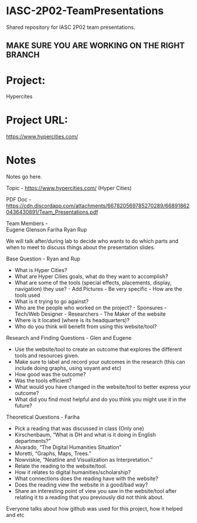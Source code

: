 # IASC-2P02-TeamPresentations
Shared repository for IASC 2P02 team presentations.

## **MAKE SURE YOU ARE WORKING ON THE RIGHT BRANCH**

# Project:
Hypercites    

# Project URL:
https://www.hypercities.com/    

# Notes

Notes go here.

Topic - 
https://www.hypercities.com/     (Hyper Cities)

PDF Doc - 
https://cdn.discordapp.com/attachments/667820569785270289/668918620436430891/Team_Presentations.pdf 

Team Members -  
 Eugene
 Glenson
 Fariha
 Ryan 
 Rup

We will talk after/during lab to decide who wants to do which parts and when to meet to discuss things about the presentation slides. 

Base Question - Ryan and Rup

- What is Hyper Cities?
- What are Hyper Cilies goals, what do they want to accomplish?
- What are some of the tools (special effects, placements, display, navigation) they use?
        - Add Pictures 
        - Be very specific 
        - How are the tools used
- What is it trying to go against?
- Who are the people who worked on the project?
        - Sponsures 
        - Tech/Web Designer 
        - Researchers
        - The Maker of the website
- Where is it located (where is its headquarters)? 
- Who do you think will benefit from using this website/tool?

Research and Finding Questions - Glen and Eugene
- Use the website/tool to create an outcome that explores the different tools and resources given. 
- Make sure to label and record your outcomes in the research (this can include doing graphs, using voyant and etc)
- How good was the outcome? 
- Was the tools efficient? 
- What would you have changed in the website/tool to better express your outcome? 
- What did you find most helpful and do you think you might use it in the future? 

Theoretical Questions - Fariha
- Pick a reading that was discussed in class (Only one)
- Kirschenbaum, “What is DH and what is it doing in English departments?”
- Alvarado, “The Digital Humanities Situation”
- Moretti, “Graphs, Maps, Trees.”
- Nowviskie, “Neatline and Visualization as Interpretation.” 
- Relate the reading to the website/tool. 
- How it relates to digital humanities/scholarship?
- What connections does the reading have with the website?
- Does the reading view the website in a good/bad way?
- Share an interesting point of view you saw in the website/tool after relating it to a reading that you previously did not think about.


Everyone talks about how github was used for this project, how it helped and etc
